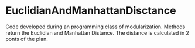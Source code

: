 # EuclidianAndManhattanDisctance
Code developed during an programming class of modularization.
Methods return the Euclidian and Manhattan Distance. The distance is calculated in 2 ponts of the plan.
